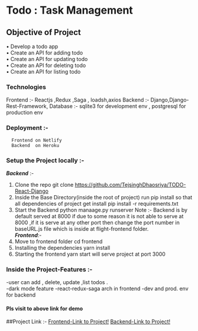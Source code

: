 
# Todo : Task Management

## Objective of Project 

• Develop a todo app <br/>
• Create an API for adding todo <br/>
• Create an API for updating todo <br/>
• Create an API for deleting todo <br/>
• Create an API for listing todo <br/>

### Technologies
Frontend :- Reactjs ,Redux ,Saga , loadsh,axios
Backend  :- Django,Django-Rest-Framework, 
Database :- sqlite3 for development env , postgresql for production env

### Deployment :-
      Frontend on Netlify
      Backend  on Heroku 

### Setup the Project locally :- <br/>
  ***Backend*** :-
   1. Clone the repo
         git clone https://github.com/TejsinghDhaosriya/TODO-React-Django
   2. Inside the Base Directory(inside the root of project) run pip install so that all dependencies of project get install 
         pip install -r requirements.txt
   3. Start the Backend
         python manaage.py runserver
   Note :- Backend is by default served at 8000 if due to some reason it is not able to serve at 8000 ,if it is serve at any other port then change the port number in baseURL.js file which is inside at flight-frontend folder.    <br/> 
  ***Frontend***:-
  1. Move to frontend folder
       cd frontend
  2. Installing the dependencies 
       yarn install
  3.  Starting the frontend
       yarn start
       will serve project at port 3000
       
### Inside the Project-Features :- 
   -user can add , delete, update ,list todos .<br/>
   -dark mode feature
   -react-redux-saga arch in frontend
   -dev and prod. env for backend
   

#### Pls visit to above link for demo




##Project Link :-
    [Frontend-Link to Project!](https://tej-todo-frontend.netlify.app/)
    [Backend-Link to Project!](https://tej-todo-backend.herokuapp.com)
    
